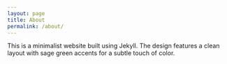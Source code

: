 ```yaml
---
layout: page
title: About
permalink: /about/
---
```

This is a minimalist website built using Jekyll. The design features a clean layout with sage green accents for a subtle touch of color.
